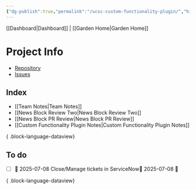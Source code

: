 ```yaml
---
{"dg-publish":true,"permalink":"/ucsc-custom-functionality-plugin/","hide":true,"tags":["work","WordPress"]}
---
```


[[Dashboard\|Dashboard]] | [[Garden Home\|Garden Home]] 

# Project Info
- [Repository](https://github.com/ucsc/ucsc-custom-functionality)
- [Issues](https://github.com/ucsc/ucsc-custom-functionality/issues)
## Index
- [[Team Notes\|Team Notes]]
- [[News Block Review Two\|News Block Review Two]]
- [[News Block PR Review\|News Block PR Review]]
- [[Custom Functionality Plugin Notes\|Custom Functionality Plugin Notes]]

{ .block-language-dataview}

## To do

- [ ] 📅 2025-07-08 Close/Manage tickets in ServiceNow🛫 2025-07-08 🔼

{ .block-language-dataview}